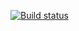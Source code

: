 [![Build status](https://ci.appveyor.com/api/projects/status/h3hvd85d47e8rtqx?svg=true)](https://ci.appveyor.com/project/sandermvanvliet/jscrunch)